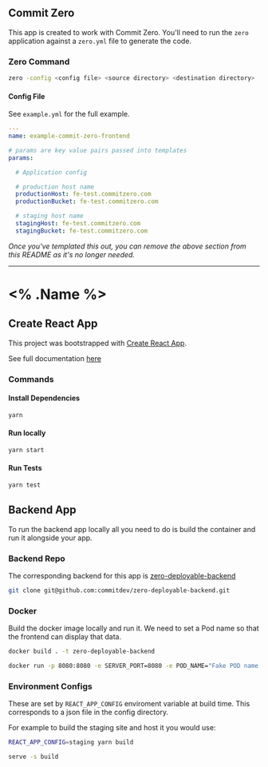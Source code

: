 ## Commit Zero

This app is created to work with Commit Zero. You'll need to run the `zero` application against a `zero.yml` file to generate the code.

### Zero Command

```bash
zero -config <config file> <source directory> <destination directory>
```

#### Config File

See `example.yml` for the full example.

```yaml
---
name: example-commit-zero-frontend

# params are key value pairs passed into templates
params:

  # Application config

  # production host name
  productionHost: fe-test.commitzero.com
  productionBucket: fe-test.commitzero.com

  # staging host name
  stagingHost: fe-test.commitzero.com
  stagingBucket: fe-test.commitzero.com

```

_Once you've templated this out, you can remove the above section from this README as it's no longer needed._

---

# <% .Name %>

## Create React App

This project was bootstrapped with [Create React App](https://github.com/facebook/create-react-app).

See full documentation [here](docs/create-react-app.md)

### Commands

#### Install Dependencies

```zsh
yarn
```

#### Run locally

```zsh
yarn start
```

#### Run Tests

```zsh
yarn test
```

## Backend App

To run the backend app locally all you need to do is build the container and run it alongside your app.

### Backend Repo

The corresponding backend for this app is [zero-deployable-backend](https://github.com/commitdev/zero-deployable-backend)

```zsh
git clone git@github.com:commitdev/zero-deployable-backend.git
```

### Docker

Build the docker image locally and run it. We need to set a Pod name so that the frontend can display that data.

```zsh
docker build . -t zero-deployable-backend

docker run -p 8080:8080 -e SERVER_PORT=8080 -e POD_NAME="Fake POD name." zero-deployable-backend
```

### Environment Configs

These are set by `REACT_APP_CONFIG` enviroment variable at build time. This corresponds to a json file in the config directory.

For example to build the staging site and host it you would use:

```zsh
REACT_APP_CONFIG=staging yarn build

serve -s build
```
